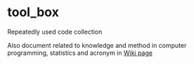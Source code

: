 # tool_box
Repeatedly used code collection

Also document related to knowledge and method in computer programming, statistics and acronym in [Wiki page](https://github.com/cloudlakecho/tool_box/wiki) 
